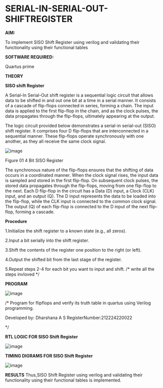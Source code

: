 # SERIAL-IN-SERIAL-OUT-SHIFTREGISTER

**AIM:**

To implement  SISO Shift Register using verilog and validating their functionality using their functional tables

**SOFTWARE REQUIRED:**

Quartus prime

**THEORY**

**SISO shift Register**

A Serial-In Serial-Out shift register is a sequential logic circuit that allows data to be shifted in and out one bit at a time in a serial manner. It consists of a cascade of flip-flops connected in series, forming a chain. The input data is applied to the first flip-flop in the chain, and as the clock pulses, the data propagates through the flip-flops, ultimately appearing at the output.

The logic circuit provided below demonstrates a serial-in serial-out (SISO) shift register. It comprises four D flip-flops that are interconnected in a sequential manner. These flip-flops operate synchronously with one another, as they all receive the same clock signal.

![image](https://github.com/naavaneetha/SERIAL-IN-SERIAL-OUT-SHIFTREGISTER/assets/154305477/e81c4072-37f9-46c6-8145-566764b74c3a)

Figure 01 4 Bit SISO Register

The synchronous nature of the flip-flops ensures that the shifting of data occurs in a coordinated manner. When the clock signal rises, the input data is sampled and stored in the first flip-flop. On subsequent clock pulses, the stored data propagates through the flip-flops, moving from one flip-flop to the next.
Each D flip-flop in the circuit has a Data (D) input, a Clock (CLK) input, and an output (Q). The D input represents the data to be loaded into the flip-flop, while the CLK input is connected to the common clock signal. The output (Q) of each flip-flop is connected to the D input of the next flip-flop, forming a cascade.

**Procedure**

1.Initialize the shift register to a known state (e.g., all zeros).

2.Input a bit serially into the shift register.

3.Shift the contents of the register one position to the right (or left).

4.Output the shifted bit from the last stage of the register.

5.Repeat steps 2-4 for each bit you want to input and shift.
/* write all the steps invloved */

**PROGRAM**

![image](https://github.com/user-attachments/assets/1ca819e5-d9ed-45b4-965f-b7d584d1ee7f)


/* Program for flipflops and verify its truth table in quartus using Verilog programming.

Developed by: Dharshana A S RegisterNumber:212224220022

*/

**RTL LOGIC FOR SISO Shift Register**

![image](https://github.com/user-attachments/assets/250ba2d0-75fd-4064-a736-053e505f0ce3)


**TIMING DIGRAMS FOR SISO Shift Register**

![image](https://github.com/user-attachments/assets/3b747c77-efe1-445e-acf8-2adfb352e774)


**RESULTS**
 Thus,SISO Shift Register using verilog and validating their functionality using their functional tables is implemented.
